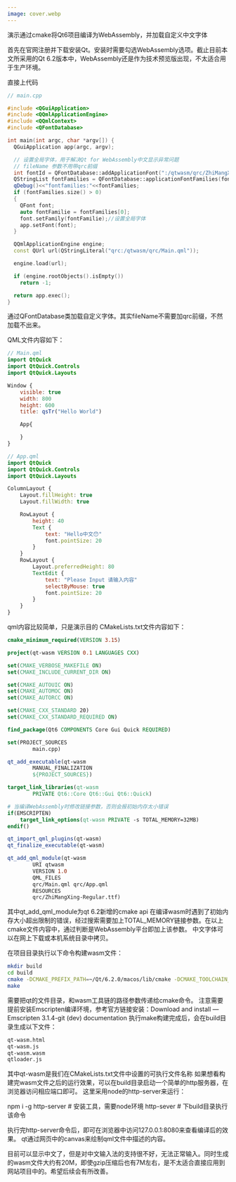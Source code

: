 ```yaml
---
image: cover.webp
---
```


演示通过cmake将Qt6项目编译为WebAssembly，并加载自定义中文字体

首先在官网注册并下载安装Qt。安装时需要勾选WebAssembly选项。截止目前本文所采用的Qt 6.2版本中，WebAssembly还是作为技术预览版出现，不太适合用于生产环境。

直接上代码

```cpp
// main.cpp

#include <QGuiApplication>
#include <QQmlApplicationEngine>
#include <QQmlContext>
#include <QFontDatabase>

int main(int argc, char *argv[]) {
  QGuiApplication app(argc, argv);

  // 设置全局字体，用于解决Qt for WebAssembly中文显示异常问题
  // fileName 参数不用带qrc前缀
  int fontId = QFontDatabase::addApplicationFont(":/qtwasm/qrc/ZhiMangXing-Regular.ttf");
  QStringList fontFamilies = QFontDatabase::applicationFontFamilies(fontId);
  qDebug()<<"fontfamilies:"<<fontFamilies;
  if (fontFamilies.size() > 0)
  {
    QFont font;
    auto fontFamilie = fontFamilies[0];
    font.setFamily(fontFamilie);//设置全局字体
    app.setFont(font);
  }

  QQmlApplicationEngine engine;
  const QUrl url(QStringLiteral("qrc:/qtwasm/qrc/Main.qml"));

  engine.load(url);

  if (engine.rootObjects().isEmpty())
    return -1;

  return app.exec();
}
```

通过QFontDatabase类加载自定义字体。其实fileName不需要加qrc前缀，不然加载不出来。

QML文件内容如下：

```qml
// Main.qml
import QtQuick
import QtQuick.Controls
import QtQuick.Layouts

Window {
    visible: true
    width: 800
    height: 600
    title: qsTr("Hello World")

    App{

    }
}

// App.qml
import QtQuick
import QtQuick.Controls
import QtQuick.Layouts

ColumnLayout {
    Layout.fillHeight: true
    Layout.fillWidth: true

    RowLayout {
        height: 40
        Text {
            text: "Hello中文😯"
            font.pointSize: 20
        }
    }
    RowLayout {
        Layout.preferredHeight: 80
        TextEdit {
            text: "Please Input 请输入内容"
            selectByMouse: true
            font.pointSize: 20
        }
    }
}
```
qml内容比较简单，只是演示目的
CMakeLists.txt文件内容如下：

```cmake
cmake_minimum_required(VERSION 3.15)

project(qt-wasm VERSION 0.1 LANGUAGES CXX)

set(CMAKE_VERBOSE_MAKEFILE ON)
set(CMAKE_INCLUDE_CURRENT_DIR ON)

set(CMAKE_AUTOUIC ON)
set(CMAKE_AUTOMOC ON)
set(CMAKE_AUTORCC ON)

set(CMAKE_CXX_STANDARD 20)
set(CMAKE_CXX_STANDARD_REQUIRED ON)

find_package(Qt6 COMPONENTS Core Gui Quick REQUIRED)

set(PROJECT_SOURCES
        main.cpp)

qt_add_executable(qt-wasm
        MANUAL_FINALIZATION
        ${PROJECT_SOURCES})

target_link_libraries(qt-wasm
        PRIVATE Qt6::Core Qt6::Gui Qt6::Quick)

# 当编译WebAssembly时修改链接参数，否则会报初始内存太小错误
if(EMSCRIPTEN)
    target_link_options(qt-wasm PRIVATE -s TOTAL_MEMORY=32MB)
endif()

qt_import_qml_plugins(qt-wasm)
qt_finalize_executable(qt-wasm)

qt_add_qml_module(qt-wasm
        URI qtwasm
        VERSION 1.0
        QML_FILES
        qrc/Main.qml qrc/App.qml
        RESOURCES
        qrc/ZhiMangXing-Regular.ttf)

```

其中qt_add_qml_module为qt 6.2新增的cmake api
在编译wasm时遇到了初始内存大小超出限制的错误，经过搜索需要加上TOTAL_MEMORY链接参数。在以上cmake文件内容中，通过判断是WebAssembly平台即加上该参数。
中文字体可以在网上下载或本机系统目录中拷贝。

在项目目录执行以下命令构建wasm文件：

```bash
mkdir build
cd build
cmake -DCMAKE_PREFIX_PATH=~/Qt/6.2.0/macos/lib/cmake -DCMAKE_TOOLCHAIN_FILE:PATH=~/Qt/6.2.0/wasm_32/lib/cmake/Qt6/qt.toolchain.cmake ..
make
```

需要把qt的文件目录，和wasm工具链的路径参数传递给cmake命令。
注意需要提前安装Emscripten编译环境，参考官方链接安装：Download and install — Emscripten 3.1.4-git (dev) documentation
执行make构建完成后，会在build目录生成以下文件：

```bash
qt-wasm.html
qt-wasm.js
qt-wasm.wasm
qtloader.js
```

其中qt-wasm是我们在CMakeLists.txt文件中设置的可执行文件名称
如果想看构建完wasm文件之后的运行效果，可以在build目录启动一个简单的http服务器，在浏览器访问相应端口即可。
这里采用node的http-server来运行：

npm i -g http-server  # 安装工具，需要node环境
http-sever		# 下build目录执行该命令

执行完http-server命令后，即可在浏览器中访问127.0.0.1:8080来查看编译后的效果。
qt通过网页中的canvas来绘制qml文件中描述的内容。

目前可以显示中文了，但是对中文输入法的支持很不好，无法正常输入。同时生成的wasm文件大约有20M，即使gzip压缩后也有7M左右，是不太适合直接应用到网站项目中的。希望后续会有所改善。
